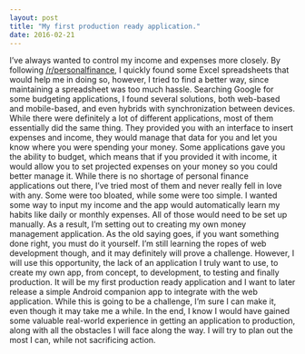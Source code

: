 ```yaml
---
layout: post
title: "My first production ready application."
date: 2016-02-21
---
```


I’ve always wanted to control my income and expenses more closely. By following [/r/personalfinance](http://personalfinance.reddit.com), I quickly found some Excel spreadsheets that would help me in doing so, however, I tried to find a better way, since maintaining a spreadsheet was too much hassle. Searching Google for some budgeting applications, I found several solutions, both web-based and mobile-based, and even hybrids with synchronization between devices.
While there were definitely a lot of different applications, most of them essentially did the same thing. They provided you with an interface to insert expenses and income, they would manage that data for you and let you know where you were spending your money. Some applications gave you the ability to budget, which means that if you provided it with income, it would allow you to set projected expenses on your money so you could better manage it. While there is no shortage of personal finance applications out there, I’ve tried most of them and never really fell in love with any. Some were too bloated, while some were too simple. I wanted some way to input my income and the app would automatically learn my habits like daily or monthly expenses. All of those would need to be set up manually. As a result, I’m setting out to creating my own money management application. As the old saying goes, if you want something done right, you must do it yourself.
I’m still learning the ropes of web development though, and it may definitely will prove a challenge. However, I will use this opportunity, the lack of an application I truly want to use, to create my own app, from concept, to development, to testing and finally production. It will be my first production ready application and I want to later release a simple Android companion app to integrate with the web application.
While this is going to be a challenge, I’m sure I can make it, even though it may take me a while. In the end, I know I would have gained some valuable real-world experience in getting an application to production, along with all the obstacles I will face along the way. I will try to plan out the most I can, while not sacrificing action.